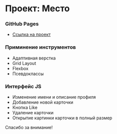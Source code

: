 # Проект: Место

### GitHub Pages

* [Ссылка на проект](https://slavaculon.github.io/mesto/)

### Приминение инструментов

* Адаптивная верстка
* Grid Layout
* Flexbox 
* Псевдоклассы

### Интерфейс JS

* Изменение имени и описание профиля
* Добавление новой карточки
* Кнопка Like
* Удаление карточки 
* Открытие картинки карточки в полный размер 


Спасибо за внимание!
